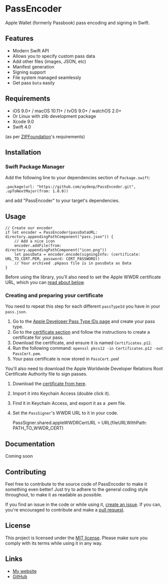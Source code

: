 # PassEncoder

Apple Wallet (formerly Passbook) pass encoding and signing in Swift.

## Features

- Modern Swift API
- Allows you to specify custom pass data
- Add other files (images, JSON, etc)
- Manifest generation
- Signing support
- File system managed seamlessly
- Get pass `Data` easily

## Requirements

- iOS 9.0+ / macOS 10.11+ / tvOS 9.0+ / watchOS 2.0+
- Or Linux with zlib development package
- Xcode 9.0
- Swift 4.0

(as per [ZIPFoundation](https://github.com/weichsel/ZIPFoundation)'s requirements)

## Installation

### Swift Package Manager

Add the following line to your dependencies section of `Package.swift`:

    .package(url: "https://github.com/aydenp/PassEncoder.git", .upToNextMajor(from: 1.0.0))

and add "PassEncoder" to your target's dependencies.

## Usage

    // Create our encoder
    if let encoder = PassEncoder(passDataURL: directory.appendingPathComponent("pass.json")) {
        // Add a nice icon
        encoder.addFile(from: directory.appendingPathComponent("icon.png"))
        let passData = encoder.encode(signingInfo: (certificate: URL_TO_CERT.PEM, password: CERT_PASSWORD))
        // Your archived .pkpass file is in passData as Data
    }
    
Before using the library, you'll also need to set the Apple WWDR certificate URL, which you can [read about below](#creating-and-preparing-your-certificate).
    
### Creating and preparing your certificate

You need to repeat this step for each different `passTypeId` you have in your `pass.json`.

1. Go to the [Apple Developer Pass Type IDs page](https://developer.apple.com/account/ios/identifier/passTypeId) and create your pass type.
2. Go to the [certificate section](https://developer.apple.com/account/ios/certificate/) and follow the instructions to create a certificate for your pass.
3. Download the certificate, and ensure it is named `Certificates.p12`.
4. Run the following command: `openssl pkcs12 -in Certificates.p12 -out PassCert.pem`.
5. Your pass certificate is now stored in `PassCert.pem`!

You'll also need to download the Apple Worldwide Developer Relations Root Certificate Authority file to sign passes.

1. Download the [certificate from here](https://developer.apple.com/certificationauthority/AppleWWDRCA.cer).
2. Import it into Keychain Access (double click it).
3. Find it in Keychain Access, and export it as a .pem file.
4. Set the `PassSigner`'s WWDR URL to it in your code.

    PassSigner.shared.appleWWDRCertURL = URL(fileURLWithPath: PATH_TO_WWDR_CERT)

## Documentation

Coming soon

## Contributing

Feel free to contribute to the source code of PassEncoder to make it something even better! Just try to adhere to the general coding style throughout, to make it as readable as possible.

If you find an issue in the code or while using it, [create an issue](/issues/new). If you can, you're encouraged to contribute and make a [pull request](/pulls).

## License

This project is licensed under the [MIT license](/LICENSE). Please make sure you comply with its terms while using it in any way.

## Links

- [My website](https://www.madebyayden.co)
- [GitHub](https://www.github.com/aydenp/PassEncoder)
